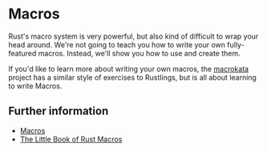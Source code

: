 # Macros

Rust's macro system is very powerful, but also kind of difficult to wrap your
head around. We're not going to teach you how to write your own fully-featured
macros. Instead, we'll show you how to use and create them.

If you'd like to learn more about writing your own macros, the
[macrokata](https://github.com/tfpk/macrokata) project has a similar style
of exercises to Rustlings, but is all about learning to write Macros.

## Further information

- [Macros](https://rust-book.cs.brown.edu/ch19-06-macros.html)
- [The Little Book of Rust Macros](https://veykril.github.io/tlborm/)
